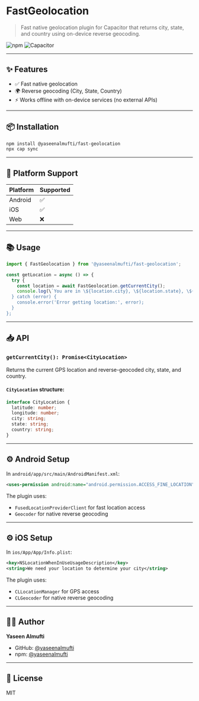 # FastGeolocation

> Fast native geolocation plugin for Capacitor that returns city, state, and country using on-device reverse geocoding.

![npm](https://img.shields.io/npm/v/@yaseenalmufti/fast-geolocation?color=blue)
![Capacitor](https://img.shields.io/badge/capacitor-5.x-blue)

---

## ✨ Features

- ✅ Fast native geolocation
- 🌍 Reverse geocoding (City, State, Country)
- ⚡ Works offline with on-device services (no external APIs)

---

## 📦 Installation

```bash
npm install @yaseenalmufti/fast-geolocation
npx cap sync
```

---

## 🔧 Platform Support

| Platform | Supported |
|----------|-----------|
| Android  | ✅        |
| iOS      | ✅        |
| Web      | ❌        |

---

## 📚 Usage

```ts
import { FastGeolocation } from '@yaseenalmufti/fast-geolocation';

const getLocation = async () => {
  try {
    const location = await FastGeolocation.getCurrentCity();
    console.log(\`You are in \${location.city}, \${location.state}, \${location.country}\`);
  } catch (error) {
    console.error('Error getting location:', error);
  }
};
```

---

## 📥 API

### `getCurrentCity(): Promise<CityLocation>`

Returns the current GPS location and reverse-geocoded city, state, and country.

#### `CityLocation` structure:
```ts
interface CityLocation {
  latitude: number;
  longitude: number;
  city: string;
  state: string;
  country: string;
}
```

---

## ⚙️ Android Setup

In `android/app/src/main/AndroidManifest.xml`:

```xml
<uses-permission android:name="android.permission.ACCESS_FINE_LOCATION" />
```

The plugin uses:

- `FusedLocationProviderClient` for fast location access
- `Geocoder` for native reverse geocoding

---

## ⚙️ iOS Setup

In `ios/App/App/Info.plist`:

```xml
<key>NSLocationWhenInUseUsageDescription</key>
<string>We need your location to determine your city</string>
```

The plugin uses:

- `CLLocationManager` for GPS access
- `CLGeocoder` for native reverse geocoding

---

## 🧑‍💻 Author

**Yaseen Almufti**

- GitHub: [@yaseenalmufti](https://github.com/yaseenalmufti)
- npm: [@yaseenalmufti](https://www.npmjs.com/~yaseenalmufti)

---

## 📝 License

MIT

